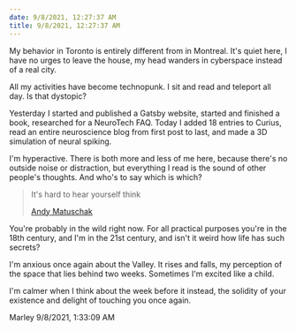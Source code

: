```yaml
---
date: 9/8/2021, 12:27:37 AM
title: 9/8/2021, 12:27:37 AM
---
```


My behavior in Toronto is entirely different from in Montreal. It's quiet here, I have no urges to leave the house, my head wanders in cyberspace instead of a real city.

All my activities have become technopunk. I sit and read and teleport all day. Is that dystopic?

Yesterday I started and published a Gatsby website, started and finished a book, researched for a NeuroTech FAQ. Today I added 18 entries to Curius, read an entire neuroscience blog from first post to last, and made a 3D simulation of neural spiking.

I'm hyperactive. There is both more and less of me here, because there's no outside noise or distraction, but everything I read is the sound of other people's thoughts. And who's to say which is which?

> It's hard to hear yourself think
>
> [Andy Matuschak](https://notes.andymatuschak.org/z3ruCqbkUjU7U8MD5gaMjzmJV4GuENJ3ie1LP?stackedNotes=zDoZS3Wt316napbdaBGU8C8WLVuyPeAu5Bi)

You're probably in the wild right now. For all practical purposes you're in the 18th century, and I'm in the 21st century, and isn't it weird how life has such secrets?

I'm anxious once again about the Valley. It rises and falls, my perception of the space that lies behind two weeks. Sometimes I'm excited like a child.

I'm calmer when I think about the week before it instead, the solidity of your existence and delight of touching you once again.

Marley 9/8/2021, 1:33:09 AM
